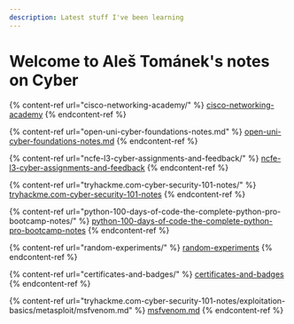 ```yaml
---
description: Latest stuff I've been learning
---
```


# Welcome to Aleš Tománek's notes on Cyber

{% content-ref url="cisco-networking-academy/" %}
[cisco-networking-academy](cisco-networking-academy/)
{% endcontent-ref %}

{% content-ref url="open-uni-cyber-foundations-notes.md" %}
[open-uni-cyber-foundations-notes.md](open-uni-cyber-foundations-notes.md)
{% endcontent-ref %}

{% content-ref url="ncfe-l3-cyber-assignments-and-feedback/" %}
[ncfe-l3-cyber-assignments-and-feedback](ncfe-l3-cyber-assignments-and-feedback/)
{% endcontent-ref %}

{% content-ref url="tryhackme.com-cyber-security-101-notes/" %}
[tryhackme.com-cyber-security-101-notes](tryhackme.com-cyber-security-101-notes/)
{% endcontent-ref %}

{% content-ref url="python-100-days-of-code-the-complete-python-pro-bootcamp-notes/" %}
[python-100-days-of-code-the-complete-python-pro-bootcamp-notes](python-100-days-of-code-the-complete-python-pro-bootcamp-notes/)
{% endcontent-ref %}

{% content-ref url="random-experiments/" %}
[random-experiments](random-experiments/)
{% endcontent-ref %}

{% content-ref url="certificates-and-badges/" %}
[certificates-and-badges](certificates-and-badges/)
{% endcontent-ref %}

{% content-ref url="tryhackme.com-cyber-security-101-notes/exploitation-basics/metasploit/msfvenom.md" %}
[msfvenom.md](tryhackme.com-cyber-security-101-notes/exploitation-basics/metasploit/msfvenom.md)
{% endcontent-ref %}
